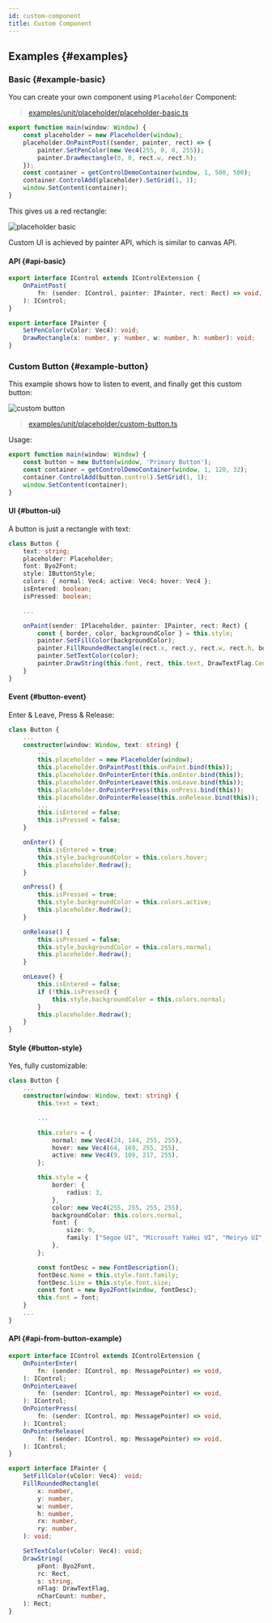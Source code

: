 ```yaml
---
id: custom-component
title: Custom Component
---
```


## Examples {#examples}

### Basic {#example-basic}

You can create your own component using `Placeholder` Component:

> [examples/unit/placeholder/placeholder-basic.ts](https://github.com/qber-soft/Ave-Nodejs/blob/main/Code/Avernakis%20Nodejs/Test-Nodejs/examples/unit/placeholder/placeholder-basic.ts)

```ts {3}
export function main(window: Window) {
    const placeholder = new Placeholder(window);
    placeholder.OnPaintPost((sender, painter, rect) => {
        painter.SetPenColor(new Vec4(255, 0, 0, 255));
        painter.DrawRectangle(0, 0, rect.w, rect.h);
    });
    const container = getControlDemoContainer(window, 1, 500, 500);
    container.ControlAdd(placeholder).SetGrid(1, 1);
    window.SetContent(container);
}
```

This gives us a red rectangle:

![placeholder basic](./assets/placeholder-basic.png)

Custom UI is achieved by painter API, which is similar to canvas API.

#### API {#api-basic}

```ts
export interface IControl extends IControlExtension {
    OnPaintPost(
        fn: (sender: IControl, painter: IPainter, rect: Rect) => void,
    ): IControl;
}

export interface IPainter {
    SetPenColor(vColor: Vec4): void;
    DrawRectangle(x: number, y: number, w: number, h: number): void;
}
```

### Custom Button {#example-button}

This example shows how to listen to event, and finally get this custom button:

![custom button](./assets/custom-button.gif)

> [examples/unit/placeholder/custom-button.ts](https://github.com/qber-soft/Ave-Nodejs/blob/main/Code/Avernakis%20Nodejs/Test-Nodejs/examples/unit/placeholder/custom-button.ts)

Usage:

```ts
export function main(window: Window) {
    const button = new Button(window, 'Primary Button');
    const container = getControlDemoContainer(window, 1, 120, 32);
    container.ControlAdd(button.control).SetGrid(1, 1);
    window.SetContent(container);
}
```

#### UI {#button-ui}

A button is just a rectangle with text:

```ts {14-17}
class Button {
	text: string;
	placeholder: Placeholder;
	font: Byo2Font;
	style: IButtonStyle;
	colors: { normal: Vec4; active: Vec4; hover: Vec4 };
	isEntered: boolean;
	isPressed: boolean;

	...

	onPaint(sender: IPlaceholder, painter: IPainter, rect: Rect) {
		const { border, color, backgroundColor } = this.style;
		painter.SetFillColor(backgroundColor);
		painter.FillRoundedRectangle(rect.x, rect.y, rect.w, rect.h, border.radius, border.radius);
		painter.SetTextColor(color);
		painter.DrawString(this.font, rect, this.text, DrawTextFlag.Center | DrawTextFlag.VCenter, this.text.length);
	}
}
```

#### Event {#button-event}

Enter & Leave, Press & Release:

```ts {7-10}
class Button {
    ...
	constructor(window: Window, text: string) {
        ...
		this.placeholder = new Placeholder(window);
		this.placeholder.OnPaintPost(this.onPaint.bind(this));
		this.placeholder.OnPointerEnter(this.onEnter.bind(this));
		this.placeholder.OnPointerLeave(this.onLeave.bind(this));
		this.placeholder.OnPointerPress(this.onPress.bind(this));
		this.placeholder.OnPointerRelease(this.onRelease.bind(this));
        ...
		this.isEntered = false;
		this.isPressed = false;
	}

	onEnter() {
		this.isEntered = true;
		this.style.backgroundColor = this.colors.hover;
		this.placeholder.Redraw();
	}

	onPress() {
		this.isPressed = true;
		this.style.backgroundColor = this.colors.active;
		this.placeholder.Redraw();
	}

	onRelease() {
		this.isPressed = false;
		this.style.backgroundColor = this.colors.normal;
		this.placeholder.Redraw();
	}

	onLeave() {
		this.isEntered = false;
		if (!this.isPressed) {
			this.style.backgroundColor = this.colors.normal;
		}
		this.placeholder.Redraw();
	}
}
```

#### Style {#button-style}

Yes, fully customizable:

```ts {14}
class Button {
	...
	constructor(window: Window, text: string) {
		this.text = text;

        ...

		this.colors = {
			normal: new Vec4(24, 144, 255, 255),
			hover: new Vec4(64, 169, 255, 255),
			active: new Vec4(9, 109, 217, 255),
		};

		this.style = {
			border: {
				radius: 3,
			},
			color: new Vec4(255, 255, 255, 255),
			backgroundColor: this.colors.normal,
			font: {
				size: 9,
				family: ["Segoe UI", "Microsoft YaHei UI", "Meiryo UI", "SimSun-ExtB"],
			},
		};

		const fontDesc = new FontDescription();
		fontDesc.Name = this.style.font.family;
		fontDesc.Size = this.style.font.size;
		const font = new Byo2Font(window, fontDesc);
		this.font = font;
	}
    ...
}
```

#### API {#api-from-button-example}

```ts
export interface IControl extends IControlExtension {
    OnPointerEnter(
        fn: (sender: IControl, mp: MessagePointer) => void,
    ): IControl;
    OnPointerLeave(
        fn: (sender: IControl, mp: MessagePointer) => void,
    ): IControl;
    OnPointerPress(
        fn: (sender: IControl, mp: MessagePointer) => void,
    ): IControl;
    OnPointerRelease(
        fn: (sender: IControl, mp: MessagePointer) => void,
    ): IControl;
}

export interface IPainter {
    SetFillColor(vColor: Vec4): void;
    FillRoundedRectangle(
        x: number,
        y: number,
        w: number,
        h: number,
        rx: number,
        ry: number,
    ): void;

    SetTextColor(vColor: Vec4): void;
    DrawString(
        pFont: Byo2Font,
        rc: Rect,
        s: string,
        nFlag: DrawTextFlag,
        nCharCount: number,
    ): Rect;
}
```
